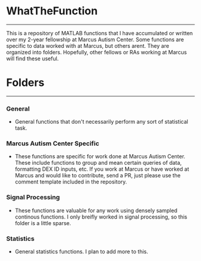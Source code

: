 # WhatTheFunction
_______
This is a repository of MATLAB functions that I have accumulated or written over my 2-year fellowship at Marcus Autism Center. 
Some functions are specific to data worked with at Marcus, but others arent. They are organized into folders. Hopefully, other fellows or RAs working at Marcus will find these useful. 

# Folders
_______
### General
- General functions that don't necessarily perform any sort of statistical task. 

### Marcus Autism Center Specific
- These functions are specific for work done at Marcus Autism Center. These include functions to group and mean certain queries of data, formatting DEX ID inputs, etc. If you work at Marcus or have worked   at Marcus and would like to contribute, send a PR, just please use the comment template included in the repository.

### Signal Processing
- These functions are valuable for any work using densely sampled continous functions. I only breifly worked in signal processing, so this folder is a little sparse. 

### Statistics
- General statistics functions. I plan to add more to this. 

